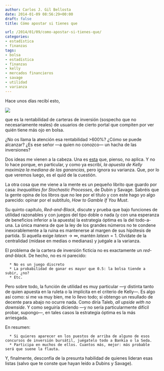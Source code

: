 ```yaml
---
author: Carlos J. Gil Bellosta
date: 2014-01-09 08:56:29+00:00
draft: false
title: Cómo apostar si tienes que

url: /2014/01/09/como-apostar-si-tienes-que/
categories:
- estadística
- finanzas
tags:
- bolsa
- estadística
- finanzas
- kelly
- mercados financieros
- savage
- utilidad
- varianza
---
```


Hace unos días recibí esto,

[![](/wp-uploads/2014/01/rentabilidad_carteras_unience.jpg)
](/wp-uploads/2014/01/rentabilidad_carteras_unience.jpg)

que es la rentabilidad de carteras de inversión (sospecho que no necesariamente reales) de usuarios de cierto portal que compiten por ver quién tiene más ojo en bolsa.

¿No os llama la atención esa rentabilidad >600%? ¿Cómo se puede alcanzar? ¿Es ese señor —a quien no conozco— un hacha de las inversiones?

Dos ideas me vienen a la cabeza. Una es [esta](http://www.datanalytics.com/blog/2011/05/12/%C2%BFque-nos-jugamos/) que, pienso, no aplica. Y no lo hace porque, en particular, y como ya escribí, _la apuesta de Kelly maximiza la mediana de las ganancias_, pero ignora su varianza. Que, por lo que veremos luego, es el quid de la cuestión.

La otra cosa que me viene a la mente es un pequeño librito que guardo por casa: _Inequalities for Stochastic Processes_, de Dubin y Savage. Sabréis que la gente opina de los libros que no lee por el título y con este hago yo algo parecido: opinar por el subtítulo, _How to Gamble If You Must_.

Su quinto capítulo, _Red-and-Black_, discute y prueba que bajo funciones de utilidad razonables y con juegos del tipo doble o nada (y con una esperanza de beneficios inferior a la apuesta) la estrategia óptima es la del todo-a-una. La única manera de que la ley de los grandes números no te condene inexorablemente a la ruina es mantenerse al margen de sus hipótesis de partida. Si aquella exige $latex n \rightarrow \infty$, mantén $latex n=1$. Olvídate de la centralidad (mídase en medias o medianas) y juégale a la varianza.

El problema de la cartera de inversión ficticia no es exactamente un _red-and-black_. De hecho, no es ni parecido:



	  * No es un juego discreto
	  * La probabilidad de ganar es mayor que 0.5: la bolsa tiende a subir, ¿no?
	  * Etc.


Pero sobre todo, la función de utilidad es muy particular —y distinta tanto de quien apuesta en la ruleta o la implícita en el criterio de Kelly—. Es algo así como: si me va muy bien, me lo llevo todo; si obtengo un resullado de decente para abajo no ocurre nada. Como diría Taleb, _all upside with no downside_. Y como seguiría diciendo —y no sería particularmente difícil probar, supongo—, en tales casos la estrategia óptima es la más arriesgada.

En resumen:



	  * Si quieres aparecer en los puestos de arriba de alguno de esos concursos de inversión bursátil, juégatelo todo a Bankia o la Seda.
	  * Participa en muchos de ellos. Cuantos más, mejor: más probable será que suene la flauta.


Y, finalmente, desconfía de la presunta habilidad de quienes lideran esas listas (salvo que te conste que hayan leído a Dubins y Savage).



